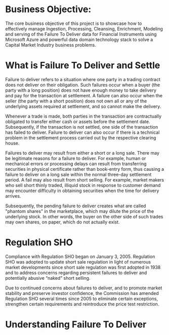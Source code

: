 # Business Objective:
The core business objective of this project is to showcase how to effectively manage Ingestion, Processing, Cleansing, Enrichment, Modeling and serving of the Failure To Deliver data for Financial Instruments using Microsoft Azure and powerful data domain technology stack to solve a Capital Market Industry business problems.

# What is Failure To Deliver and Settle
Failure to deliver refers to a situation where one party in a trading contract does not deliver on their obligation. Such failures occur when a buyer (the party with a long position) does not have enough money to take delivery and pay for the transaction at settlement. A failure can also occur when the seller (the party with a short position) does not own all or any of the underlying assets required at settlement, and so cannot make the delivery.


Whenever a trade is made, both parties in the transaction are contractually obligated to transfer either cash or assets before the settlement date. Subsequently, if the transaction is not settled, one side of the transaction has failed to deliver. Failure to deliver can also occur if there is a technical problem in the settlement process carried out by the respective clearing house.


Failures to deliver may result from either a short or a long sale. There may be legitimate reasons for a failure to deliver. For example, human or mechanical errors or processing delays can result from transferring securities in physical certificate rather than book-entry form, thus causing a failure to deliver on a long sale within the normal three-day settlement period. A fail may also result from short selling. For example, market makers who sell short thinly traded, illiquid stock in response to customer demand may encounter difficulty in obtaining securities when the time for delivery arrives.


Subsequently, the pending failure to deliver creates what are called "phantom shares" in the marketplace, which may dilute the price of the underlying stock. In other words, the buyer on the other side of such trades may own shares, on paper, which do not actually exist.


# Regulation SHO
Compliance with Regulation SHO began on January 3, 2005. Regulation SHO was adopted to update short sale regulation in light of numerous market developments since short sale regulation was first adopted in 1938 and to address concerns regarding persistent failures to deliver and potentially abusive “naked” short selling.


Due to continued concerns about failures to deliver, and to promote market stability and preserve investor confidence, the Commission has amended Regulation SHO several times since 2005 to eliminate certain exceptions, strengthen certain requirements and reintroduce the price test restriction.


# Understanding Failure To Deliver
